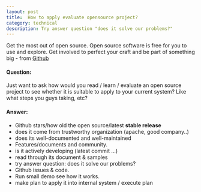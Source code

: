 ```yaml
---
layout: post
title:  How to apply evaluate opensource project?
category: technical
description: Try answer question "does it solve our problems?" 
---
```


Get the most out of open source. Open source software is free for you to use and explore. 
Get involved to perfect your craft and be part of something big - from [Github](https://github.com/explore)

#### Question: 

Just want to ask how would you read / learn / evaluate an open source project to see whether it is suitable to apply to your current system? 
Like what steps you guys taking, etc?

<!--description-->

#### Answer:

+ Github stars/how old the open source/latest **stable release**
+ does it come from trustworthy organization (apache, good company..)
+ does its well-documented and well-maintained
+ Features/documents and community.
+ is it actively developing (latest commit ...)
+ read through its document & samples
+ try answer question: does it solve our problems?
+ Github issues & code.
+ Run small demo see how it works.
+ make plan to apply it into internal system / execute plan